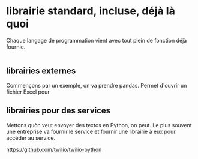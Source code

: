 

# librairie standard, incluse, déjà là quoi

Chaque langage de programmation vient avec tout plein de fonction déjà fournie.

```python


```

## librairies externes

Commençons par un exemple, on va prendre pandas. Permet d'ouvrir un fichier Excel pour 

## librairies pour des services

Mettons quòn veut envoyer des textos en Python, on peut. Le plus souvent une entreprise va
fournir le service et fournir une librairie à eux pour accéder au service.

https://github.com/twilio/twilio-python